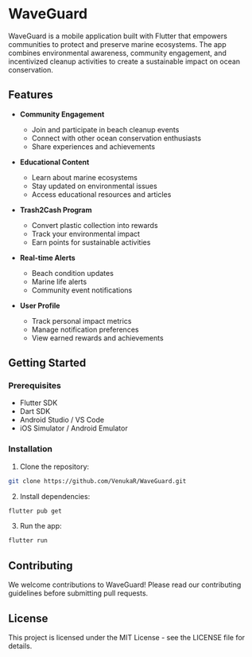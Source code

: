 # WaveGuard

WaveGuard is a mobile application built with Flutter that empowers communities to protect and preserve marine ecosystems. The app combines environmental awareness, community engagement, and incentivized cleanup activities to create a sustainable impact on ocean conservation.

## Features

- **Community Engagement**
  - Join and participate in beach cleanup events
  - Connect with other ocean conservation enthusiasts
  - Share experiences and achievements

- **Educational Content**
  - Learn about marine ecosystems
  - Stay updated on environmental issues
  - Access educational resources and articles

- **Trash2Cash Program**
  - Convert plastic collection into rewards
  - Track your environmental impact
  - Earn points for sustainable activities

- **Real-time Alerts**
  - Beach condition updates
  - Marine life alerts
  - Community event notifications

- **User Profile**
  - Track personal impact metrics
  - Manage notification preferences
  - View earned rewards and achievements

## Getting Started

### Prerequisites
- Flutter SDK
- Dart SDK
- Android Studio / VS Code
- iOS Simulator / Android Emulator

### Installation

1. Clone the repository:
```bash
git clone https://github.com/VenukaR/WaveGuard.git
```

2. Install dependencies:
```bash
flutter pub get
```

3. Run the app:
```bash
flutter run
```

## Contributing

We welcome contributions to WaveGuard! Please read our contributing guidelines before submitting pull requests.

## License

This project is licensed under the MIT License - see the LICENSE file for details.
